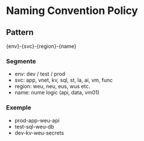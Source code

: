 # Naming Convention Policy

## Pattern
{env}-{svc}-{region}-{name}

### Segmente
- env: dev / test / prod
- svc: app, vnet, kv, sql, st, la, ai, vm, func
- region: weu, neu, eus, wus etc.
- name: nume logic (api, data, vm01)

### Exemple
- prod-app-weu-api
- test-sql-weu-db
- dev-kv-weu-secrets
